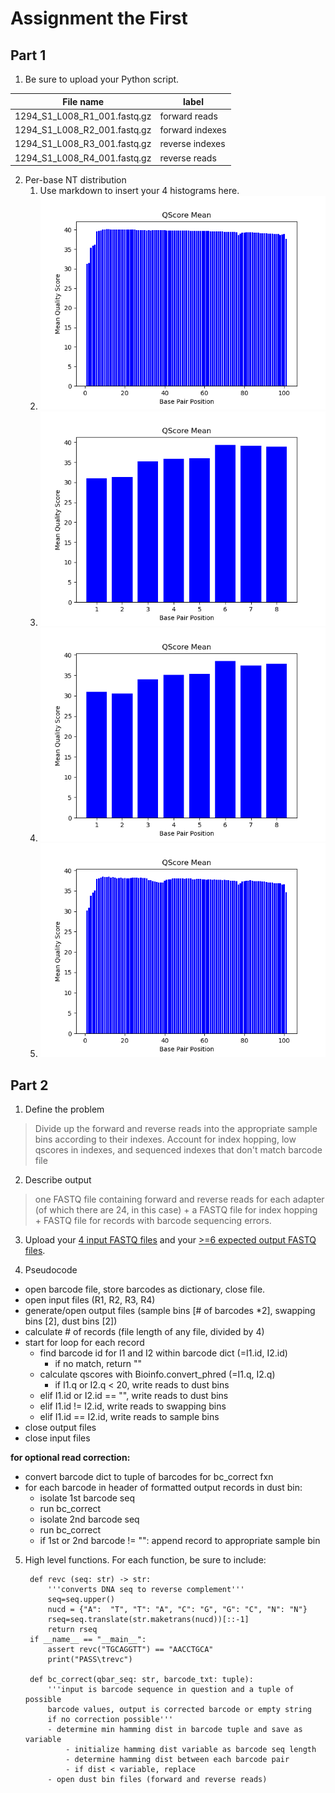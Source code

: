 # Assignment the First

## Part 1
1. Be sure to upload your Python script.

| File name                    | label           |
|------------------------------|-----------------|
| 1294_S1_L008_R1_001.fastq.gz | forward reads   |
| 1294_S1_L008_R2_001.fastq.gz | forward indexes |
| 1294_S1_L008_R3_001.fastq.gz | reverse indexes |
| 1294_S1_L008_R4_001.fastq.gz | reverse reads   |

2. Per-base NT distribution
    1. Use markdown to insert your 4 histograms here.
    2. ![](R1_hist.png)
    3. ![](R2_hist.png)
    4. ![](R3_hist.png)
    5. ![](R4_hist.png)
    
## Part 2
1. Define the problem

> Divide up the forward and reverse reads into the appropriate sample bins according to their indexes. Account for index hopping, low qscores in indexes, and sequenced indexes that don't match barcode file

2. Describe output

> one FASTQ file containing forward and reverse reads for each adapter (of which there are 24, in this case) + a FASTQ file for index hopping + FASTQ file for records with barcode sequencing errors. 

3. Upload your [4 input FASTQ files](../TEST-input_FASTQ) and your [>=6 expected output FASTQ files](../TEST-output_FASTQ).

4. Pseudocode

- open barcode file, store barcodes as dictionary, close file. 
- open input files (R1, R2, R3, R4)
- generate/open output files (sample bins [# of barcodes *2], swapping bins [2], dust bins [2])
- calculate # of records (file length of any file, divided by 4)
- start for loop for each record
    - find barcode id for I1 and I2 within barcode dict (=I1.id, I2.id) 
        - if no match, return ""
    - calculate qscores with Bioinfo.convert_phred (=I1.q, I2.q)
        - if I1.q or I2.q < 20, write reads to dust bins
    - elif I1.id or I2.id == "", write reads to dust bins
    - elif I1.id != I2.id, write reads to swapping bins
    - elif I1.id == I2.id, write reads to sample bins
- close output files
- close input files

**for optional read correction:**

- convert barcode dict to tuple of barcodes for bc_correct fxn
- for each barcode in header of formatted output records in dust bin: 
    - isolate 1st barcode seq
    - run bc_correct
    - isolate 2nd barcode seq
    - run bc_correct
    - if 1st or 2nd barcode != "": append record to appropriate sample bin

5. High level functions. For each function, be sure to include:

        def revc (seq: str) -> str:
            '''converts DNA seq to reverse complement'''
            seq=seq.upper()
            nucd = {"A":  "T", "T": "A", "C": "G", "G": "C", "N": "N"}
            rseq=seq.translate(str.maketrans(nucd))[::-1] 
            return rseq
        if __name__ == "__main__":
            assert revc("TGCAGGTT") == "AACCTGCA"
            print("PASS\trevc")

        def bc_correct(qbar_seq: str, barcode_txt: tuple):
            '''input is barcode sequence in question and a tuple of possible
            barcode values, output is corrected barcode or empty string 
            if no correction possible'''
            - determine min hamming dist in barcode tuple and save as variable
                - initialize hamming dist variable as barcode seq length
                - determine hamming dist between each barcode pair
                - if dist < variable, replace
            - open dust bin files (forward and reverse reads)
